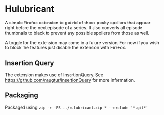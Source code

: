 # Hulubricant

A simple Firefox extension to get rid of those pesky spoilers that appear right before 
the next episode of a series. It also converts all episode thumbnails to black to prevent
any possible spoilers from those as well.

A toggle for the extension may come in a future version. For now if you wish to block the 
features just disable the extension with FireFox.

## Insertion Query

The extension makes use of InsertionQuery. See https://github.com/naugtur/insertionQuery for
more information.

## Packaging

Packaged using ```zip -r -FS ../hulubricant.zip * --exclude '*.git*'```